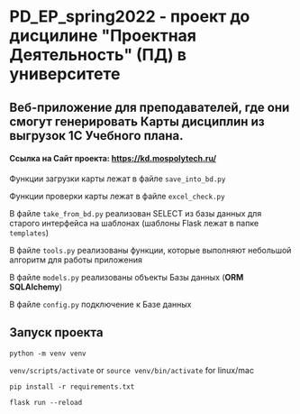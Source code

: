 ﻿# PD_EP_spring2022 - проект до дисцилине "Проектная Деятельность" (ПД) в университете

## Веб-приложение для преподавателей, где они смогут генерировать Карты дисциплин из выгрузок 1С Учебного плана.

#### Ссылка на Сайт проекта: https://kd.mospolytech.ru/

Функции загрузки карты лежат в файле ```save_into_bd.py```

Функции проверки карты лежат в файле ```excel_check.py```

В файле ```take_from_bd.py``` реализован SELECT из базы данных для старого интерфейса на шаблонах (шаблоны Flask лежат в папке ```templates```)

В файле ```tools.py``` реализованы функции, которые выполняют небольшой алгоритм для работы приложения

В файле ```models.py``` реализованы объекты Базы данных (**ORM SQLAlchemy**)

В файле ```config.py``` подключение к Базе данных


## Запуск проекта

`python -m venv venv`

`venv/scripts/activate` or `source venv/bin/activate` for linux/mac

`pip install -r requirements.txt`

`flask run --reload`



